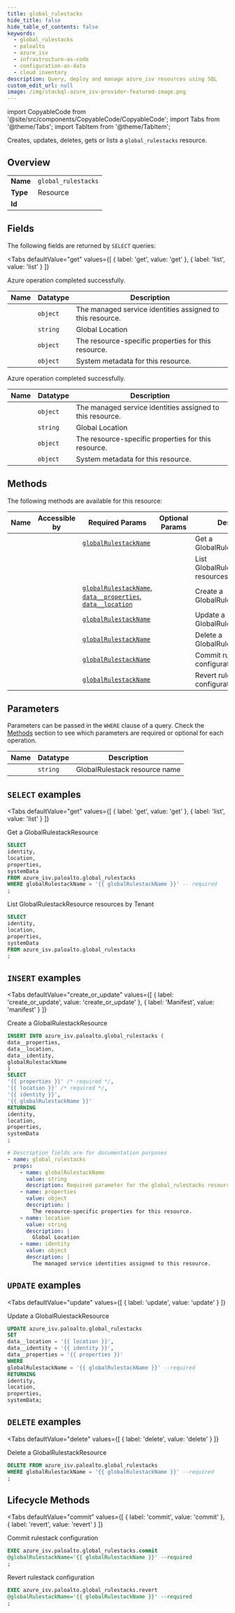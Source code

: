 ```yaml
--- 
title: global_rulestacks
hide_title: false
hide_table_of_contents: false
keywords:
  - global_rulestacks
  - paloalto
  - azure_isv
  - infrastructure-as-code
  - configuration-as-data
  - cloud inventory
description: Query, deploy and manage azure_isv resources using SQL
custom_edit_url: null
image: /img/stackql-azure_isv-provider-featured-image.png
---
```


import CopyableCode from '@site/src/components/CopyableCode/CopyableCode';
import Tabs from '@theme/Tabs';
import TabItem from '@theme/TabItem';

Creates, updates, deletes, gets or lists a <code>global_rulestacks</code> resource.

## Overview
<table><tbody>
<tr><td><b>Name</b></td><td><code>global_rulestacks</code></td></tr>
<tr><td><b>Type</b></td><td>Resource</td></tr>
<tr><td><b>Id</b></td><td><CopyableCode code="azure_isv.paloalto.global_rulestacks" /></td></tr>
</tbody></table>

## Fields

The following fields are returned by `SELECT` queries:

<Tabs
    defaultValue="get"
    values={[
        { label: 'get', value: 'get' },
        { label: 'list', value: 'list' }
    ]}
>
<TabItem value="get">

Azure operation completed successfully.

<table>
<thead>
    <tr>
    <th>Name</th>
    <th>Datatype</th>
    <th>Description</th>
    </tr>
</thead>
<tbody>
<tr>
    <td><CopyableCode code="identity" /></td>
    <td><code>object</code></td>
    <td>The managed service identities assigned to this resource.</td>
</tr>
<tr>
    <td><CopyableCode code="location" /></td>
    <td><code>string</code></td>
    <td>Global Location</td>
</tr>
<tr>
    <td><CopyableCode code="properties" /></td>
    <td><code>object</code></td>
    <td>The resource-specific properties for this resource.</td>
</tr>
<tr>
    <td><CopyableCode code="systemData" /></td>
    <td><code>object</code></td>
    <td>System metadata for this resource.</td>
</tr>
</tbody>
</table>
</TabItem>
<TabItem value="list">

Azure operation completed successfully.

<table>
<thead>
    <tr>
    <th>Name</th>
    <th>Datatype</th>
    <th>Description</th>
    </tr>
</thead>
<tbody>
<tr>
    <td><CopyableCode code="identity" /></td>
    <td><code>object</code></td>
    <td>The managed service identities assigned to this resource.</td>
</tr>
<tr>
    <td><CopyableCode code="location" /></td>
    <td><code>string</code></td>
    <td>Global Location</td>
</tr>
<tr>
    <td><CopyableCode code="properties" /></td>
    <td><code>object</code></td>
    <td>The resource-specific properties for this resource.</td>
</tr>
<tr>
    <td><CopyableCode code="systemData" /></td>
    <td><code>object</code></td>
    <td>System metadata for this resource.</td>
</tr>
</tbody>
</table>
</TabItem>
</Tabs>

## Methods

The following methods are available for this resource:

<table>
<thead>
    <tr>
    <th>Name</th>
    <th>Accessible by</th>
    <th>Required Params</th>
    <th>Optional Params</th>
    <th>Description</th>
    </tr>
</thead>
<tbody>
<tr>
    <td><a href="#get"><CopyableCode code="get" /></a></td>
    <td><CopyableCode code="select" /></td>
    <td><a href="#parameter-globalRulestackName"><code>globalRulestackName</code></a></td>
    <td></td>
    <td>Get a GlobalRulestackResource</td>
</tr>
<tr>
    <td><a href="#list"><CopyableCode code="list" /></a></td>
    <td><CopyableCode code="select" /></td>
    <td></td>
    <td></td>
    <td>List GlobalRulestackResource resources by Tenant</td>
</tr>
<tr>
    <td><a href="#create_or_update"><CopyableCode code="create_or_update" /></a></td>
    <td><CopyableCode code="insert" /></td>
    <td><a href="#parameter-globalRulestackName"><code>globalRulestackName</code></a>, <a href="#parameter-data__properties"><code>data__properties</code></a>, <a href="#parameter-data__location"><code>data__location</code></a></td>
    <td></td>
    <td>Create a GlobalRulestackResource</td>
</tr>
<tr>
    <td><a href="#update"><CopyableCode code="update" /></a></td>
    <td><CopyableCode code="update" /></td>
    <td><a href="#parameter-globalRulestackName"><code>globalRulestackName</code></a></td>
    <td></td>
    <td>Update a GlobalRulestackResource</td>
</tr>
<tr>
    <td><a href="#delete"><CopyableCode code="delete" /></a></td>
    <td><CopyableCode code="delete" /></td>
    <td><a href="#parameter-globalRulestackName"><code>globalRulestackName</code></a></td>
    <td></td>
    <td>Delete a GlobalRulestackResource</td>
</tr>
<tr>
    <td><a href="#commit"><CopyableCode code="commit" /></a></td>
    <td><CopyableCode code="exec" /></td>
    <td><a href="#parameter-globalRulestackName"><code>globalRulestackName</code></a></td>
    <td></td>
    <td>Commit rulestack configuration</td>
</tr>
<tr>
    <td><a href="#revert"><CopyableCode code="revert" /></a></td>
    <td><CopyableCode code="exec" /></td>
    <td><a href="#parameter-globalRulestackName"><code>globalRulestackName</code></a></td>
    <td></td>
    <td>Revert rulestack configuration</td>
</tr>
</tbody>
</table>

## Parameters

Parameters can be passed in the `WHERE` clause of a query. Check the [Methods](#methods) section to see which parameters are required or optional for each operation.

<table>
<thead>
    <tr>
    <th>Name</th>
    <th>Datatype</th>
    <th>Description</th>
    </tr>
</thead>
<tbody>
<tr id="parameter-globalRulestackName">
    <td><CopyableCode code="globalRulestackName" /></td>
    <td><code>string</code></td>
    <td>GlobalRulestack resource name</td>
</tr>
</tbody>
</table>

## `SELECT` examples

<Tabs
    defaultValue="get"
    values={[
        { label: 'get', value: 'get' },
        { label: 'list', value: 'list' }
    ]}
>
<TabItem value="get">

Get a GlobalRulestackResource

```sql
SELECT
identity,
location,
properties,
systemData
FROM azure_isv.paloalto.global_rulestacks
WHERE globalRulestackName = '{{ globalRulestackName }}' -- required
;
```
</TabItem>
<TabItem value="list">

List GlobalRulestackResource resources by Tenant

```sql
SELECT
identity,
location,
properties,
systemData
FROM azure_isv.paloalto.global_rulestacks
;
```
</TabItem>
</Tabs>


## `INSERT` examples

<Tabs
    defaultValue="create_or_update"
    values={[
        { label: 'create_or_update', value: 'create_or_update' },
        { label: 'Manifest', value: 'manifest' }
    ]}
>
<TabItem value="create_or_update">

Create a GlobalRulestackResource

```sql
INSERT INTO azure_isv.paloalto.global_rulestacks (
data__properties,
data__location,
data__identity,
globalRulestackName
)
SELECT 
'{{ properties }}' /* required */,
'{{ location }}' /* required */,
'{{ identity }}',
'{{ globalRulestackName }}'
RETURNING
identity,
location,
properties,
systemData
;
```
</TabItem>
<TabItem value="manifest">

```yaml
# Description fields are for documentation purposes
- name: global_rulestacks
  props:
    - name: globalRulestackName
      value: string
      description: Required parameter for the global_rulestacks resource.
    - name: properties
      value: object
      description: |
        The resource-specific properties for this resource.
    - name: location
      value: string
      description: |
        Global Location
    - name: identity
      value: object
      description: |
        The managed service identities assigned to this resource.
```
</TabItem>
</Tabs>


## `UPDATE` examples

<Tabs
    defaultValue="update"
    values={[
        { label: 'update', value: 'update' }
    ]}
>
<TabItem value="update">

Update a GlobalRulestackResource

```sql
UPDATE azure_isv.paloalto.global_rulestacks
SET 
data__location = '{{ location }}',
data__identity = '{{ identity }}',
data__properties = '{{ properties }}'
WHERE 
globalRulestackName = '{{ globalRulestackName }}' --required
RETURNING
identity,
location,
properties,
systemData;
```
</TabItem>
</Tabs>


## `DELETE` examples

<Tabs
    defaultValue="delete"
    values={[
        { label: 'delete', value: 'delete' }
    ]}
>
<TabItem value="delete">

Delete a GlobalRulestackResource

```sql
DELETE FROM azure_isv.paloalto.global_rulestacks
WHERE globalRulestackName = '{{ globalRulestackName }}' --required
;
```
</TabItem>
</Tabs>


## Lifecycle Methods

<Tabs
    defaultValue="commit"
    values={[
        { label: 'commit', value: 'commit' },
        { label: 'revert', value: 'revert' }
    ]}
>
<TabItem value="commit">

Commit rulestack configuration

```sql
EXEC azure_isv.paloalto.global_rulestacks.commit 
@globalRulestackName='{{ globalRulestackName }}' --required
;
```
</TabItem>
<TabItem value="revert">

Revert rulestack configuration

```sql
EXEC azure_isv.paloalto.global_rulestacks.revert 
@globalRulestackName='{{ globalRulestackName }}' --required
;
```
</TabItem>
</Tabs>
